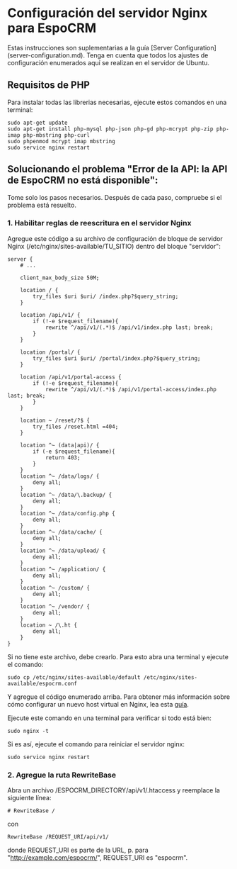 # Configuración del servidor Nginx para EspoCRM

Estas instrucciones son suplementarias a la guía [Server Configuration] (server-configuration.md). Tenga en cuenta que todos los ajustes de configuración enumerados aquí se realizan en el servidor de Ubuntu.

## Requisitos de PHP

Para instalar todas las librerias necesarias, ejecute estos comandos en una terminal:

```
sudo apt-get update
sudo apt-get install php-mysql php-json php-gd php-mcrypt php-zip php-imap php-mbstring php-curl
sudo phpenmod mcrypt imap mbstring
sudo service nginx restart
```

## Solucionando el problema "Error de la API: la API de EspoCRM no está disponible":

Tome solo los pasos necesarios. Después de cada paso, compruebe si el problema está resuelto.

### 1. Habilitar reglas de reescritura en el servidor Nginx

Agregue este código a su archivo de configuración de bloque de servidor Nginx (/etc/nginx/sites-available/TU_SITIO) dentro del bloque "servidor":

```
server {   
    # ...
    
    client_max_body_size 50M;
    
    location / {
        try_files $uri $uri/ /index.php?$query_string;
    }
 
    location /api/v1/ {
        if (!-e $request_filename){
            rewrite ^/api/v1/(.*)$ /api/v1/index.php last; break;
        }
    }
    
    location /portal/ {
        try_files $uri $uri/ /portal/index.php?$query_string;
    }

    location /api/v1/portal-access {
        if (!-e $request_filename){
            rewrite ^/api/v1/(.*)$ /api/v1/portal-access/index.php last; break;
        }
    }
 
    location ~ /reset/?$ {
        try_files /reset.html =404;
    }
 
    location ^~ (data|api)/ {
        if (-e $request_filename){
            return 403;
        }
    }
    location ^~ /data/logs/ {
        deny all;
    }
    location ^~ /data/\.backup/ {
        deny all;
    }
    location ^~ /data/config.php {
        deny all;
    }
    location ^~ /data/cache/ {
        deny all;
    }
    location ^~ /data/upload/ {
        deny all;
    }
    location ^~ /application/ {
        deny all;
    }
    location ^~ /custom/ {
        deny all;
    }
    location ^~ /vendor/ {
        deny all;
    }
    location ~ /\.ht {
        deny all;
    }
}
```

Si no tiene este archivo, debe crearlo. Para esto abra una terminal y ejecute el comando:

```
sudo cp /etc/nginx/sites-available/default /etc/nginx/sites-available/espocrm.conf
```

Y agregue el código enumerado arriba. Para obtener más información sobre cómo configurar un nuevo host virtual en Nginx, lea esta [guía](nginx-virtual-host.md).

Ejecute este comando en una terminal para verificar si todo está bien:

```
sudo nginx -t
```

Si es así, ejecute el comando para reiniciar el servidor nginx:

```
sudo service nginx restart
```

### 2. Agregue la ruta RewriteBase

Abra un archivo /ESPOCRM_DIRECTORY/api/v1/.htaccess y reemplace la siguiente línea:

```
# RewriteBase /
```
con 

```
RewriteBase /REQUEST_URI/api/v1/
```

donde REQUEST_URI es parte de la URL, p. para "http://example.com/espocrm/", REQUEST_URI es "espocrm".

